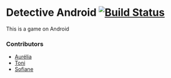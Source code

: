 # Detective Android [![Build Status](https://travis-ci.org/skichrome/JavaProject.svg?branch=master)](https://travis-ci.org/skichrome/JavaProject)
This is a game on Android

### Contributors
* [Aurélia](https://github.com/lilidemon)
* [Toni](https://github.com/skichrome)
* [Sofiane](https://github.com/LeothosThoren)
